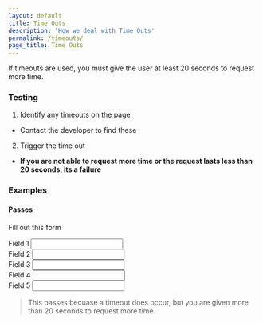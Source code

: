 ```yaml
---
layout: default
title: Time Outs
description: 'How we deal with Time Outs'
permalink: /timeouts/
page_title: Time Outs
---
```

If timeouts are used, you must give the user at least 20 seconds to request more time. 

### Testing 

1. Identify any timeouts on the page
  * Contact the developer to find these
2. Trigger the time out
  * __If you are not able to request more time or the request lasts less than 20 seconds, its a failure__

### Examples

#### Passes

Fill out this form

<form id='pForm'>
<label for='t1'>Field 1</label>&nbsp;<input type='text' id='t1'><br>
<label for='t2'>Field 2</label>&nbsp;<input type='text' id='t2'><br>
<label for='t3'>Field 3</label>&nbsp;<input type='text' id='t3'><br>
<label for='t4'>Field 4</label>&nbsp;<input type='text' id='t4'><br>
<label for='t5'>Field 5</label>&nbsp;<input type='text' id='t5'><br>
</form>

> This passes becuase a timeout does occur, but you are given more than 20 seconds to request more time. 